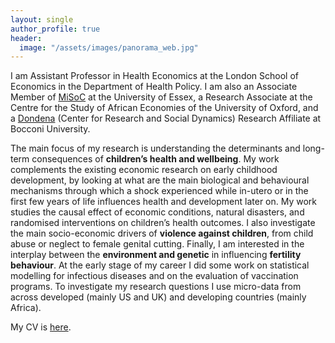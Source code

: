 ```yaml
---
layout: single
author_profile: true
header:
  image: "/assets/images/panorama_web.jpg"
---
```


I am Assistant Professor in Health Economics at the London School of Economics in the Department of Health Policy. I am also an Associate Member of [MiSoC](https://www.iser.essex.ac.uk/misoc) at the University of Essex, a Research Associate at the Centre for the Study of African Economies of the University of Oxford, and a [Dondena](http://www.dondena.unibocconi.it) (Center for Research and Social Dynamics) Research Affiliate at Bocconi University.

The main focus of my research is understanding the determinants and long-term consequences of **children’s health and wellbeing**. My work complements the existing economic research on early childhood development, by looking at what are the main biological and behavioural mechanisms through which a shock experienced while in-utero or in the first few years of life influences health and development later on. My work studies the causal effect of economic conditions, natural disasters, and randomised interventions on children’s health outcomes. I also investigate the main socio-economic drivers of **violence against children**, from child abuse or neglect to female genital cutting. Finally, I am interested in the interplay between the **environment and genetic** in influencing **fertility behaviour**. At the early stage of my career I did some work on statistical modelling for infectious diseases and on the evaluation of vaccination programs. To investigate my research questions I use micro-data from across developed (mainly US and UK) and developing countries (mainly Africa).

My CV is [here](../CV_DeCaoFEB20.pdf).
